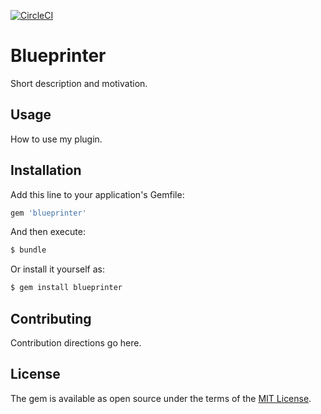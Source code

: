 [![CircleCI](https://circleci.com/gh/procore/painted-rabbit.svg?style=svg)](https://circleci.com/gh/procore/painted-rabbit)

# Blueprinter
Short description and motivation.

## Usage
How to use my plugin.

## Installation
Add this line to your application's Gemfile:

```ruby
gem 'blueprinter'
```

And then execute:
```bash
$ bundle
```

Or install it yourself as:
```bash
$ gem install blueprinter
```

## Contributing
Contribution directions go here.

## License
The gem is available as open source under the terms of the [MIT License](http://opensource.org/licenses/MIT).
